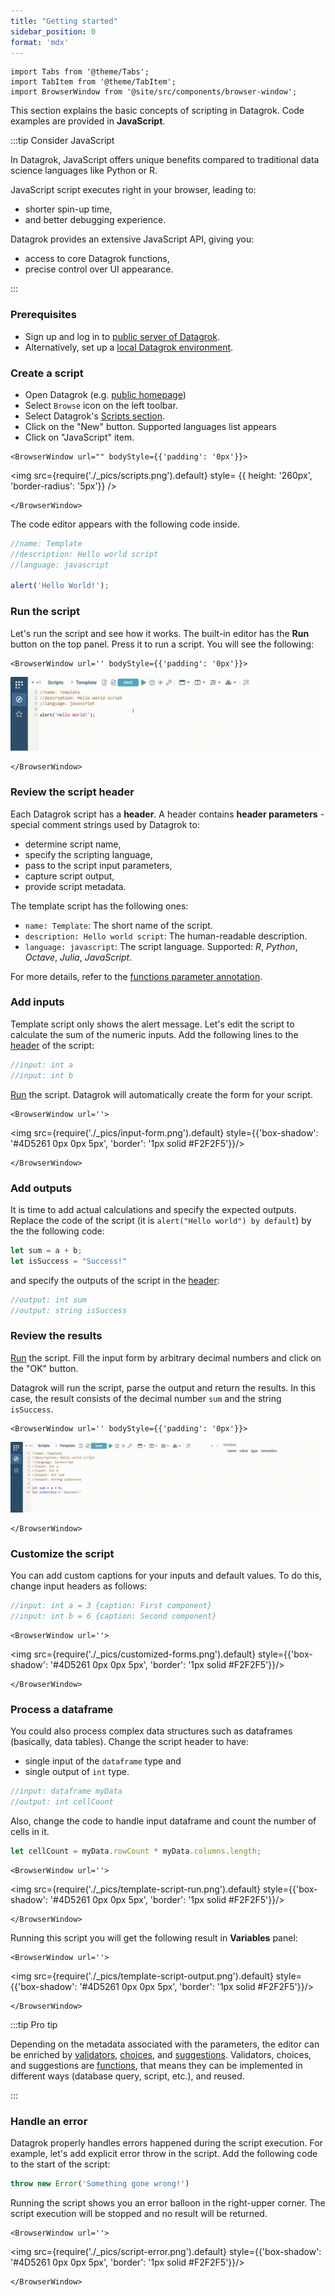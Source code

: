 ```yaml
---
title: "Getting started"
sidebar_position: 0
format: 'mdx'
---
```


```mdx-code-block
import Tabs from '@theme/Tabs';
import TabItem from '@theme/TabItem';
import BrowserWindow from '@site/src/components/browser-window';
```

This section explains the basic concepts of scripting in Datagrok.
Code examples are provided in **JavaScript**.

:::tip Consider JavaScript

In Datagrok, JavaScript offers unique benefits compared to traditional
data science languages like Python or R.

JavaScript script executes right in your browser, leading to:

* shorter spin-up time,
* and better debugging experience.

Datagrok provides an extensive JavaScript API, giving you:

* access to core Datagrok functions,
* precise control over UI appearance.

:::

### Prerequisites

* Sign up and log in to [public server of Datagrok](https://public.datagrok.ai/).
* Alternatively, set up a [local Datagrok environment](../../deploy/docker-compose/docker-compose.mdx).

### Create a script

<div style = {{ display: 'flex' }}>

<div style = {{ width: '50%' }}>

* Open Datagrok (e.g. [public homepage](https://public.datagrok.ai/))
* Select `Browse` icon on the left toolbar.
* Select Datagrok's [Scripts section](https://public.datagrok.ai/scripts).
* Click on the "New" button. Supported languages list appears
* Click on "JavaScript" item.

</div>

<div style = {{ width: '50%', display: 'flex', gap: '20px', 'justify-content': 'end' }}>

```mdx-code-block
<BrowserWindow url="" bodyStyle={{'padding': '0px'}}>
```

<img
  src={require('./_pics/scripts.png').default}
  style= {{ height: '260px', 'border-radius': '5px'}}
/>

```mdx-code-block
</BrowserWindow>
```

</div>

</div>

The code editor appears with the following code inside.

```javascript title="Default javascript script"
//name: Template
//description: Hello world script
//language: javascript

alert('Hello World!');
```

### Run the script

Let's run the script and see how it works.
The built-in editor has the **Run** <i class="fas fa-play"></i> button on the top panel.
Press it to run a script. You will see the following:

```mdx-code-block
<BrowserWindow url='' bodyStyle={{'padding': '0px'}}>
```

![default-script](./_pics/default-script.gif)

```mdx-code-block
</BrowserWindow>
```

### Review the script header

Each Datagrok script has a **header**. A header contains **header parameters** \-
special comment strings used by Datagrok to: 
- determine script name,
- specify the scripting language,
- pass to the script input parameters,
- capture script output,
- provide script metadata.

The template script has the following ones:

* `name: Template`: The short name of the script.
* `description: Hello world script`: The human-readable description.
* `language: javascript`: The script language. Supported: *R*, *Python*, *Octave*, *Julia*, *JavaScript*.

For more details, refer to the [functions parameter annotation](../../datagrok/concepts/functions/func-params-annotation).

### Add inputs

Template script only shows the alert message. Let's edit the script to calculate the sum of the numeric inputs.
Add the following lines to the [header](#review-the-script-header) of the script:

```javascript title="Adding 2 numeric inputs"
//input: int a
//input: int b
```

[Run](#run-the-script) the script. Datagrok will automatically create the form for your script.

```mdx-code-block
<BrowserWindow url=''>
```

<div style={{'text-align': 'center'}}>

<img src={require('./_pics/input-form.png').default} style={{'box-shadow': '#4D5261 0px 0px 5px', 'border': '1px solid #F2F2F5'}}/>

</div>

```mdx-code-block
</BrowserWindow>
```

### Add outputs

It is time to add actual calculations and specify the expected outputs. Replace the code of the script (it is `alert("Hello world") by default`) by the the following code:

```javascript
let sum = a + b;
let isSuccess = "Success!"
```

and specify the outputs of the script in the [header](#review-the-script-header):

```javascript
//output: int sum
//output: string isSuccess
```

### Review the results

[Run](#run-the-script) the script. Fill the input form by arbitrary decimal numbers 
and click on the "OK" button.

Datagrok will run the script, parse the output and return the results. In this case, 
the result consists of the decimal number `sum` and the string `isSuccess`.

```mdx-code-block
<BrowserWindow url='' bodyStyle={{'padding': '0px'}}>
```

![script-outputs](./_pics/script-outputs.gif)

```mdx-code-block
</BrowserWindow>
```

### Customize the script

You can add custom captions for your inputs and default values. To do this,
change input headers as follows:

```javascript
//input: int a = 3 {caption: First component}
//input: int b = 6 {caption: Second component}
```

```mdx-code-block
<BrowserWindow url=''>
```

<div style={{'text-align': 'center'}}>

<img src={require('./_pics/customized-forms.png').default} style={{'box-shadow': '#4D5261 0px 0px 5px', 'border': '1px solid #F2F2F5'}}/>

</div>

```mdx-code-block
</BrowserWindow>
```

### Process a dataframe

You could also process complex data structures such as dataframes (basically, data tables).
Change the script header to have:
- single input of the `dataframe` type and 
- single output of `int` type.

```javascript
//input: dataframe myData
//output: int cellCount
```

Also, change the code to handle input dataframe and count the number of cells in it.

```javascript
let cellCount = myData.rowCount * myData.columns.length;
```

```mdx-code-block
<BrowserWindow url=''>
```

<div style={{'text-align': 'center'}}>

<img src={require('./_pics/template-script-run.png').default} style={{'box-shadow': '#4D5261 0px 0px 5px', 'border': '1px solid #F2F2F5'}}/>

</div>

```mdx-code-block
</BrowserWindow>
```

Running this script you will get the following result in **Variables** panel:

```mdx-code-block
<BrowserWindow url=''>
```

<div style={{'text-align': 'center'}}>

<img src={require('./_pics/template-script-output.png').default} style={{'box-shadow': '#4D5261 0px 0px 5px', 'border': '1px solid #F2F2F5'}}/>

</div>

```mdx-code-block
</BrowserWindow>
```

:::tip Pro tip

Depending on the metadata associated with the parameters, the editor can be
enriched by [validators](../../datagrok/concepts/functions/func-params-annotation.md#validation), [choices](../../datagrok/concepts/functions/func-params-annotation.md#choices),
and [suggestions](../../datagrok/concepts/functions/func-params-annotation.md#autocomplete). Validators, choices, and suggestions are
[functions](../../datagrok/concepts/functions/functions.md), that means they can be implemented in different ways
(database query, script, etc.), and reused.

:::

### Handle an error

Datagrok properly handles errors happened during the script execution.
For example, let's add explicit error throw in the script. Add the following code to the 
start of the script:

```javascript
throw new Error('Something gone wrong!')
```

Running the script shows you an error balloon in the right-upper corner.
The script execution will be stopped and no result will be returned.

```mdx-code-block
<BrowserWindow url=''>
```

<div style={{'text-align': 'center'}}>

<img src={require('./_pics/script-error.png').default} style={{'box-shadow': '#4D5261 0px 0px 5px', 'border': '1px solid #F2F2F5'}}/>

</div>

```mdx-code-block
</BrowserWindow>
```

